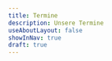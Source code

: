 ```yaml
---
title: Termine
description: Unsere Termine
useAboutLayout: false
showInNav: true
draft: true
---
```


